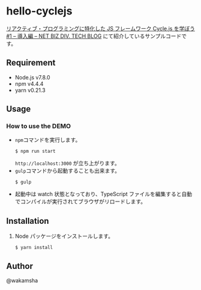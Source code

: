 # hello-cyclejs

[リアクティブ・プログラミングに特化した JS フレームワーク Cycle.js を学ぼう #1 – 導入編 – NET BIZ DIV. TECH BLOG](https://tech.recruit-mp.co.jp/front-end/post-11898/) にて紹介しているサンプルコードです。



## Requirement
- Node.js v7.8.0
- npm v4.4.4
- yarn v0.21.3

## Usage

### How to use the DEMO

- `npm`コマンドを実行します。
	```console
	$ npm run start
	```
	`http://localhost:3000` が立ち上がります。
- `gulp`コマンドから起動することも出来ます。
    ```console
   	$ gulp
	```
- 起動中は watch 状態となっており、TypeScript ファイルを編集すると自動でコンパイルが実行されてブラウザがリロードします。

## Installation
1. Node パッケージをインストールします。
	```console
	$ yarn install
	```


## Author
@wakamsha